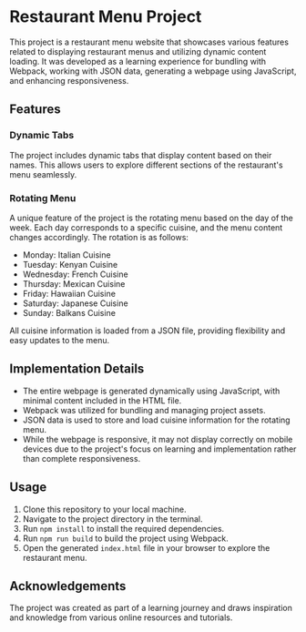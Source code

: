 # Restaurant Menu Project

This project is a restaurant menu website that showcases various features related to displaying restaurant menus and utilizing dynamic content loading. It was developed as a learning experience for bundling with Webpack, working with JSON data, generating a webpage using JavaScript, and enhancing responsiveness.

## Features

### Dynamic Tabs

The project includes dynamic tabs that display content based on their names. This allows users to explore different sections of the restaurant's menu seamlessly.

### Rotating Menu

A unique feature of the project is the rotating menu based on the day of the week. Each day corresponds to a specific cuisine, and the menu content changes accordingly. The rotation is as follows:
- Monday: Italian Cuisine
- Tuesday: Kenyan Cuisine
- Wednesday: French Cuisine
- Thursday: Mexican Cuisine
- Friday: Hawaiian Cuisine
- Saturday: Japanese Cuisine
- Sunday: Balkans Cuisine

All cuisine information is loaded from a JSON file, providing flexibility and easy updates to the menu.

## Implementation Details

- The entire webpage is generated dynamically using JavaScript, with minimal content included in the HTML file.
- Webpack was utilized for bundling and managing project assets.
- JSON data is used to store and load cuisine information for the rotating menu.
- While the webpage is responsive, it may not display correctly on mobile devices due to the project's focus on learning and implementation rather than complete responsiveness.

## Usage

1. Clone this repository to your local machine.
2. Navigate to the project directory in the terminal.
3. Run `npm install` to install the required dependencies.
4. Run `npm run build` to build the project using Webpack.
5. Open the generated `index.html` file in your browser to explore the restaurant menu.

## Acknowledgements

The project was created as part of a learning journey and draws inspiration and knowledge from various online resources and tutorials.
